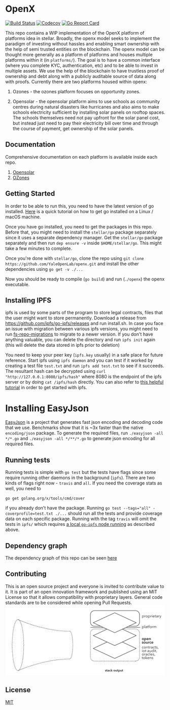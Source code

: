 # OpenX

[![Build Status](https://travis-ci.com/YaleOpenLab/openx.svg?branch=master)](https://travis-ci.com/YaleOpenLab/openx)
[![Codecov](https://codecov.io/gh/YaleOpenLab/openx/branch/master/graph/badge.svg)](https://codecov.io/gh/YaleOpenLab/openx)
[![Go Report Card](https://goreportcard.com/badge/github.com/YaleOpenLab/openx)](https://goreportcard.com/report/github.com/YaleOpenLab/openx)

This repo contains a WIP implementation of the OpenX platform of platforms idea in stellar. Broadly, the openx model seeks to implement the paradigm of investing without hassles and enabling smart ownership with the help of semi trusted entities on the blockchain. The openx model can be thought more generally as a platform of platforms and houses multiple platforms within it (in `platforms/`).  The goal is to have a common interface (where you complete KYC, authentication, etc) and to be able to invest in multiple assets. We use the help of the blockchain to have trustless proof of ownership and debt along with a publicly auditable source of data along with proofs. Currently there are two platforms housed within openx:

1. Ozones - the ozones platform focuses on opportunity zones.

2. Opensolar - the opensolar platform aims to use schools as community centres during natural disasters like hurricanes and also aims to make schools electricity sufficient by installing solar panels on rooftop spaces. The schools themselves need not pay upfront for the solar panel cost, but instead just need to pay their electricity bill over time and through the course of payment, get ownership of the solar panels.

## Documentation

Comprehensive documentation on each platform is available inside each repo.

1. [Opensolar](platforms/opensolar/README.md)
2. [OZones](platforms/ozones/README.md)

## Getting Started

In order to be able to run this, you need to have the latest version of go installed. [Here](https://medium.com/@patdhlk/how-to-install-go-1-9-1-on-ubuntu-16-04-ee64c073cd79) is a quick tutorial on how to get go installed on a Linux / macOS machine.

Once you have go installed, you need to get the packages in this repo. Before that, you might need to install the `stellar/go` package separately since it uses a separate dependency manager. Get the `stellar/go` package separately and then run `dep ensure -v` inside `$HOME/stellar/go`. This might take a few minutes to complete.

Once you're done with `stellar/go`, clone the repo using `git clone https://github.com/YaleOpenLab/openx.git` and install the other dependencies using `go get -v ./...`

Now you should be ready to compile (`go build`) and run (`./openx`) the openx executable.

## Installing IPFS

ipfs is used by some parts of the program to store legal contracts, files that the user might want to store permanently. Download a release from https://github.com/ipfs/go-ipfs/releases and run install.sh. In case you face an issue with migration between various ipfs versions, you might need to run [fs-repo-migrations](https://github.com/ipfs/fs-repo-migrations/blob/master/run.md) to migrate to a newer version. If you don't have anything valuable, you can delete the directory and run `ipfs init` again (this will delete the data stored in ipfs prior to deletion)

You need to keep your peer key (`ipfs.key` usually) in a safe place for future reference. Start ipfs using `ipfs daemon` and you can test if it worked by creating a test file `test.txt` and run `ipfs add test.txt` to see if it succeeds. The resultant hash can be decrypted using `curl "http://127.0.0.1:8080/ipfs/hash"` where 8080 is the endpoint of the ipfs server or by doing `cat /ipfs/hash` directly. You can also refer to [this helpful tutorial](https://michalzalecki.com/set-up-ipfs-node-on-the-server/) in order to get started with ipfs.

# Installing EasyJson

[EasyJson](https://github.com/mailru/easyjson) is a project that generates fast json encoding and decoding code that we use. Benchmarks show that it is ~3x faster than the native `encoding/json` package. To generate the required files, run `./easyjson -all */*.go` and `./easyjson -all */**/*.go` to generate json encoding for all required files.

## Running tests

Running tests is simple with `go test` but the tests have flags since some require running other daemons in the background (`ipfs`). There are two kinds of flags right now - `travis` and `all`. If you need the coverage stats as well, you need to
```
go get golang.org/x/tools/cmd/cover
```
if you already don't have the package. Running `go test --tags="all" -coverprofile=test.txt ./...` should run all the tests and provide coverage data on each specific package. Running with the tag `travis` will omit the tests in `ipfs/` which requires [a local `go-ipfs` node running](https://michalzalecki.com/set-up-ipfs-node-on-the-server/) as described above.

## Dependency graph

The dependency graph of this repo can be seen [here](godepgraph.png)

## Contributing
This is an open source project and everyone is invited to contribute value to it. It is part of an open innovation framework and published using an MIT License so that it allows compatibility with proprietary layers. General code standards are to be considered while opening Pull Requests.
![Open Contributions](docs/figures/OpenContributions.png)

## License

[MIT](https://github.com/YaleOpenLab/openx/blob/master/LICENSE)
